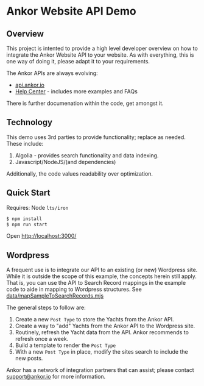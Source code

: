 # Ankor Website API Demo

## Overview

This project is intented to provide a high level developer overview on how to integrate
the Ankor Website API to your website. As with everything, this is one way of doing it,
please adapt it to your requirements.

The Ankor APIs are always evolving:

* [api.ankor.io](https://api.ankor.io/)
* [Help Center](https://ankorradar.productfruits.help/en) - includes more examples and FAQs

There is further documenation within the code, get amongst it.

## Technology

This demo uses 3rd parties to provide functionality; replace as needed. These include:

1. Algolia - provides search functionality and data indexing.
2. Javascript/NodeJS/(and dependencies)

Additionally, the code values readability over optimization.

## Quick Start

Requires: Node `lts/iron`

```sh
$ npm install
$ npm run start
```

Open [http://localhost:3000/](http://localhost:3000/)

## Wordpress

A frequent use is to integrate our API to an existing (or new) Wordpress site. While 
it is outside the scope of this example, the concepts herein still apply.  That is, you 
can use the API to Search Record mappings in the example code to aide in mapping to 
Wordpress structures. See [data/mapSampleToSearchRecords.mjs](data/mapSampleToSearchRecords.mjs)

The general steps to follow are:

1. Create a new `Post Type` to store the Yachts from the Ankor API.
2. Create a way to "add" Yachts from the Ankor API to the Wordpress site.
3. Routinely, refresh the Yacht data from the API. Ankor recommends to refresh once a week.
4. Build a template to render the `Post Type`
5. With a new `Post Type` in place, modify the sites search to include the new posts.

Ankor has a network of integration partners that can assist; please contact support@ankor.io
for more information.

